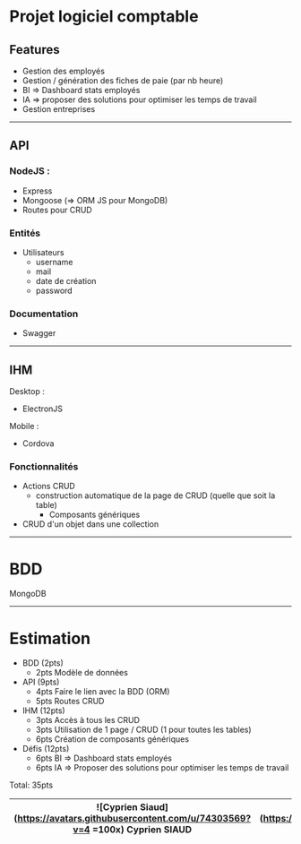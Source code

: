 # Projet logiciel comptable
## Features
- Gestion des employés
- Gestion / génération des fiches de paie (par nb heure)
- BI => Dashboard stats employés
- IA => proposer des solutions pour optimiser les temps de travail
- Gestion entreprises

---

## API
### NodeJS :
- Express
- Mongoose (=> ORM JS pour MongoDB)
- Routes pour CRUD
### Entités
- Utilisateurs
  - username
  - mail
  - date de création
  - password
### Documentation
- Swagger

---
## IHM
Desktop :
- ElectronJS

Mobile :
- Cordova

### Fonctionnalités
- Actions CRUD
  - construction automatique de la page de CRUD (quelle que soit la table)
    - Composants génériques
- CRUD d'un objet dans une collection

---

# BDD
MongoDB

---

# Estimation
- BDD (2pts)
  - 2pts Modèle de données
- API (9pts)
  - 4pts Faire le lien avec la BDD (ORM)
  - 5pts Routes CRUD
- IHM (12pts)
  - 3pts Accès à tous les CRUD
  - 3pts Utilisation de 1 page / CRUD (1 pour toutes les tables)
  - 6pts Création de composants génériques
- Défis (12pts)
  - 6pts BI => Dashboard stats employés
  - 6pts IA => Proposer des solutions pour optimiser les temps de travail

Total: 35pts

|![Cyprien Siaud](https://avatars.githubusercontent.com/u/74303569?v=4 =100x) Cyprien SIAUD|![Matéo Palmieri](https://avatars.githubusercontent.com/u/120114578?v=4 =100x)Matéo PALMIERI|
|---|---|
